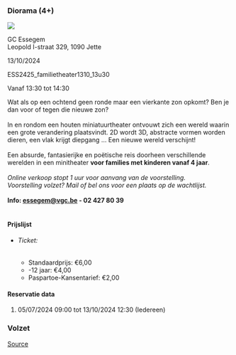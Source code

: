 ### Diorama (4+)

![](https://s3-eu-west-1.amazonaws.com/os-kwdo/prod/vgc/images/activity/6687dd4a23e9a_Diorama_2_©_Mathias_Theisen.jpg)

GC Essegem  
Leopold I-straat 329, 1090 Jette

13/10/2024

ESS2425_familietheater1310_13u30

Vanaf 13:30 tot 14:30

Wat als op een ochtend geen ronde maar een vierkante zon opkomt? Ben je dan voor of tegen die nieuwe zon?  
<br/>In en rondom een houten miniatuurtheater ontvouwt zich een wereld waarin een grote verandering plaatsvindt. 2D wordt 3D, abstracte vormen worden dieren, een vlak krijgt diepgang … Een nieuwe wereld verschijnt!  
<br/>Een absurde, fantasierijke en poëtische reis doorheen verschillende werelden in een minitheater **voor families met kinderen vanaf 4 jaar**.  
<br/>*Online verkoop stopt 1 uur voor aanvang van de voorstelling.  
*Voorstelling volzet? Mail of bel ons voor een plaats op de wachtlijst.**  
<br/>****Info: [essegem@vgc.be](mailto:essegem@vgc.be) - 02 427 80 39****  
<br/>

#### Prijslijst

* ###### Ticket:
    
    * Standaardprijs: €6,00
    * \-12 jaar: €4,00
    * Paspartoe-Kansentarief: €2,00

  

#### Reservatie data

1.  05/07/2024 09:00 tot 13/10/2024 12:30 (Iedereen)

### Volzet

[Source](https://tickets.vgc.be/ticketingActivity/subscribe/ESS2425_familietheater1310_13u30)